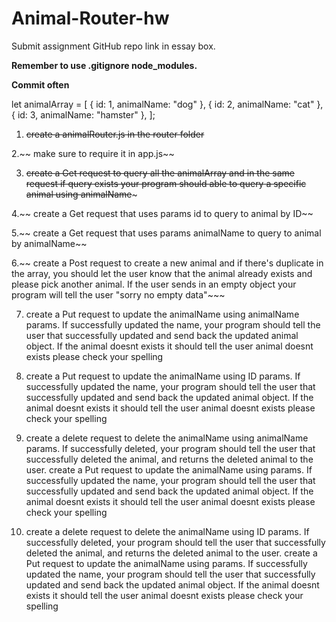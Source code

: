 # Animal-Router-hw
 Submit assignment GitHub repo link in essay box.

 **Remember to use .gitignore node_modules.**

 **Commit often**

 let animalArray = [
                    { id: 1, animalName: "dog" },
                    { id: 2, animalName: "cat" },
                    { id: 3, animalName: "hamster" },
                    ];

 1. ~~create a animalRouter.js in the router folder~~

 2.~~ make sure to require it in app.js~~

 3. ~~create a Get request to query all the animalArray and in the same request if query exists your program should able to query a specific animal using animalName~~~

 4.~~ create a Get request that uses params id to query to animal by ID~~

 5.~~ create a Get request that uses params animalName to query to animal by animalName~~

 6.~~ create a Post request to create a new animal and if there's duplicate in the array, you should let the user know that the animal already exists and please pick another animal. If the user sends in an empty object your program will tell the user "sorry no empty data"~~~

 7. create a Put request to update the animalName using animalName params. If successfully updated the name, your program should tell the user that successfully updated and send back the updated animal object. If the animal doesnt exists it should tell the user animal doesnt exists please check your spelling

 8. create a Put request to update the animalName using ID params. If successfully updated the name, your program should tell the user that successfully updated and send back the updated animal object. If the animal doesnt exists it should tell the user animal doesnt exists please check your spelling

 9. create a delete request to delete the animalName using animalName params. If successfully deleted, your program should tell the user that successfully deleted the animal, and returns the deleted animal to the user. create a Put request to update the animalName using params. If successfully updated the name, your program should tell the user that successfully updated and send back the updated animal object. If the animal doesnt exists it should tell the user animal doesnt exists please check your spelling

 10. create a delete request to delete the animalName using ID params. If successfully deleted, your program should tell the user that successfully deleted the animal, and returns the deleted animal to the user. create a Put request to update the animalName using params. If successfully updated the name, your program should tell the user that successfully updated and send back the updated animal object. If the animal doesnt exists it should tell the user animal doesnt exists please check your spelling
